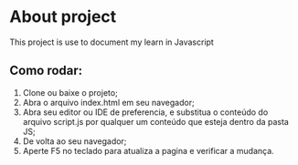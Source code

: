 # About project

This project is use to document my learn in Javascript

## Como rodar:

1. Clone ou baixe o projeto;
2. Abra o arquivo index.html em seu navegador;
3. Abra seu editor ou IDE de preferencia, e substitua o conteúdo do arquivo script.js por qualquer um conteúdo que esteja dentro da pasta JS;
4. De volta ao seu navegador;
5. Aperte F5 no teclado para atualiza a pagina e verificar a mudança.
